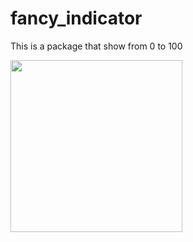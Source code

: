 # fancy_indicator

This is a package that show from 0 to 100 

<img src=https://github.com/akmaljon1016/fancy_indicator/blob/main/screen_record.gif  height="275">
